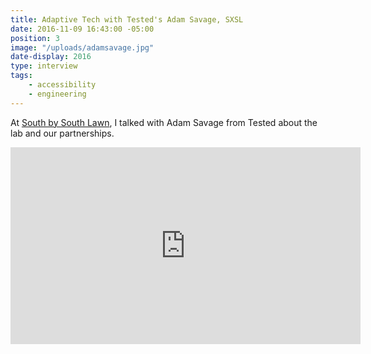 ```yaml
---
title: Adaptive Tech with Tested's Adam Savage, SXSL
date: 2016-11-09 16:43:00 -05:00
position: 3
image: "/uploads/adamsavage.jpg"
date-display: 2016
type: interview
tags: 
    - accessibility
    - engineering
---
```


At [South by South Lawn](https://obamawhitehouse.archives.gov/the-press-office/2016/10/03/background-white-house-south-south-lawn-event), I talked with Adam Savage from Tested about the lab and our partnerships. 

<iframe width="560" height="315" src="https://www.youtube.com/embed/8buG9E37AKQ" frameborder="0" allowfullscreen></iframe>
